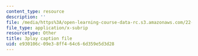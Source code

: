```yaml
---
content_type: resource
description: ''
file: /media/https%3A/open-learning-course-data-rc.s3.amazonaws.com/22-01-introduction-to-nuclear-engineering-and-ionizing-radiation-fall-2016/e930106c09e38ff464c66d359e5d3d28_Ijst4g5KFN0.srt
file_type: application/x-subrip
resourcetype: Other
title: 3play caption file
uid: e930106c-09e3-8ff4-64c6-6d359e5d3d28
---
```

